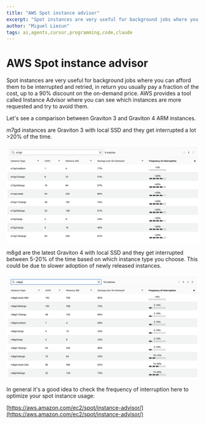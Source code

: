 ```yaml
---
title: "AWS Spot instance advisor"
excerpt: "Spot instances are very useful for background jobs where you can afford them to be interrupted and retried. There's a useful tool that AWS provides called Instance Advisor where you can see which instances are more requested and try to avoid them."
author: "Miguel Liezun"
tags: ai,agents,cursor,programming,code,claude
---
```


# AWS Spot instance advisor

Spot instances are very useful for background jobs where you can afford them to be interrupted and retried, in return you usually pay a fraction of the cost, up to a 90% discount on the on-demand price. AWS provides a tool called Instance Advisor where you can see which instances are more requested and try to avoid them.

Let's see a comparison between Graviton 3 and Graviton 4 ARM instances.

m7gd instances are Graviton 3 with local SSD and they get interrupted a lot >20% of the time.

![Graviton 3](/assets/images/aws-spot-instances/m7gd.png)

m8gd are the latest Graviton 4 with local SSD and they get interrupted between 5-20% of the time based on which instance type you choose. This could be due to slower adoption of newly released instances.

![Graviton 4](/assets/images/aws-spot-instances/m8gd.png)


In general it's a good idea to check the frequency of interruption here to optimize your spot instance usage:

[https://aws.amazon.com/ec2/spot/instance-advisor/](https://aws.amazon.com/ec2/spot/instance-advisor/)
